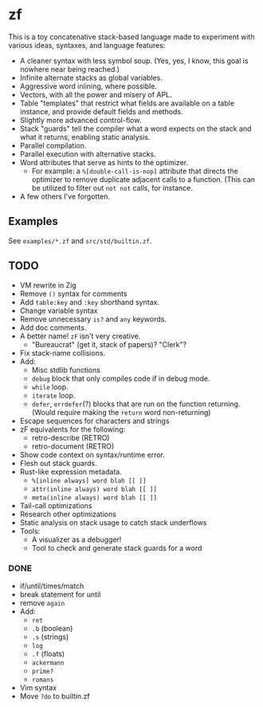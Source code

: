 # zf

This is a toy concatenative stack-based language made to experiment with
various ideas, syntaxes, and language features:

- A cleaner syntax with less symbol soup. (Yes, yes, I know, this goal is
  nowhere near being reached.)
- Infinite alternate stacks as global variables.
- Aggressive word inlining, where possible.
- Vectors, with all the power and misery of APL.
- Table "templates" that restrict what fields are available on a table
  instance, and provide default fields and methods.
- Slightly more advanced control-flow.
- Stack "guards" tell the compiler what a word expects on the stack and
  what it returns, enabling static analysis.
- Parallel compilation.
- Parallel execution with alternative stacks.
- Word attributes that serve as hints to the optimizer.
  - For example: a `%[double-call-is-nop]` attribute that directs
    the optimizer to remove duplicate adjacent calls to a function.
    (This can be utilized to filter out `not not` calls, for
    instance.
- A few others I've forgotten.

## Examples

See `examples/*.zf` and `src/std/builtin.zf`.

## TODO

- VM rewrite in Zig
- Remove `()` syntax for comments
- Add `table:key` and `:key` shorthand syntax.
- Change variable syntax
- Remove unnecessary `is?` and `any` keywords.
- Add doc comments.
- A better name! `zF` isn't very creative.
  - "Bureaucrat" (get it, stack of papers)? "Clerk"?
- Fix stack-name collisions.
- Add:
  - Misc stdlib functions
  - `debug` block that only compiles code if in
    debug mode.
  - `while` loop.
  - `iterate` loop.
  - `defer`, `errdefer`(?) blocks that are run on
    the function returning. (Would require making the
    `return` word non-returning)
- Escape sequences for characters and strings
- zF equivalents for the following:
  - retro-describe (RETRO)
  - retro-document (RETRO)
- Show code context on syntax/runtime error.
- Flesh out stack guards.
- Rust-like expression metadata.
  - `%[inline always] word blah [[ ]]`
  - `attr(inline always) word blah [[ ]]`
  - `meta(inline always) word blah [[ ]]`
- Tail-call optimizations
- Research other optimizations
- Static analysis on stack usage to catch stack underflows
- Tools:
  - A visualizer as a debugger!
  - Tool to check and generate stack guards for a word

### DONE

- if/until/times/match
- break statement for until
- remove `again`
- Add:
  - `ret`
  - `.b` (boolean)
  - `.s` (strings)
  - `log`
  - `.f` (floats)
  - `ackermann`
  - `prime?`
  - `romans`
- Vim syntax
- Move `?do` to builtin.zf
